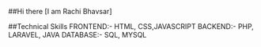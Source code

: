 ##Hi there [I am Rachi Bhavsar]

##Technical Skills
FRONTEND:- HTML, CSS,JAVASCRIPT
BACKEND:- PHP, LARAVEL, JAVA
DATABASE:- SQL, MYSQL


<!--
**RachiBhavsar/RachiBhavsar** is a ✨ _special_ ✨ repository because its `README.md` (this file) appears on your GitHub profile.

Here are some ideas to get you started:

- 🔭 I’m currently working on ...
- 🌱 I’m currently learning ...
- 👯 I’m looking to collaborate on ...
- 🤔 I’m looking for help with ...
- 💬 Ask me about ...
- 📫 How to reach me: ...
- 😄 Pronouns: ...
- ⚡ Fun fact: ...
-->
